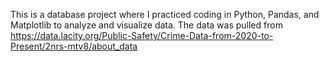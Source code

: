 This is a database project where I practiced coding in Python, Pandas, and Matplotlib to analyze and visualize data. The data was pulled from https://data.lacity.org/Public-Safety/Crime-Data-from-2020-to-Present/2nrs-mtv8/about_data
